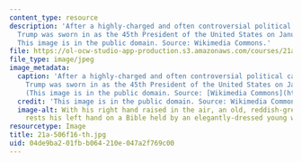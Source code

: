 ```yaml
---
content_type: resource
description: 'After a highly-charged and often controversial political campaign, Donald
  Trump was sworn in as the 45th President of the United States on January 20, 2017.
  This image is in the public domain. Source: Wikimedia Commons.'
file: https://ol-ocw-studio-app-production.s3.amazonaws.com/courses/21a-506-the-anthropology-of-politics-u-s-presidential-election-edition-fall-2016/04de9ba201fbb064210e047a2f769c00_21a-506f16-th.jpg
file_type: image/jpeg
image_metadata:
  caption: 'After a highly-charged and often controversial political campaign, Donald
    Trump was sworn in as the 45th President of the United States on January 20, 2017.
    (This image is in the public domain. Source: [Wikimedia Commons](https://commons.wikimedia.org/wiki/File:Donald_Trump_swearing_in_ceremony.jpg).)'
  credit: 'This image is in the public domain. Source: Wikimedia Commons.'
  image-alt: With his right hand raised in the air, an old, reddish-grey haired man
    rests his left hand on a Bible held by an elegantly-dressed young woman.
resourcetype: Image
title: 21a-506f16-th.jpg
uid: 04de9ba2-01fb-b064-210e-047a2f769c00
---
```

